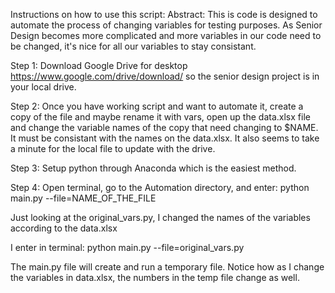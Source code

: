 Instructions on how to use this script:
Abstract:
This is code is designed to automate the process of changing variables for testing purposes. As Senior Design becomes more complicated and more variables in our code need to be changed, it's nice for all our variables to stay consistant. 

Step 1: Download Google Drive for desktop https://www.google.com/drive/download/ so the senior design project is in your local drive.

Step 2: Once you have working script and want to automate it, create a copy of the file and maybe rename it with vars, open up the data.xlsx file and change the variable names of the copy that need changing to $NAME. It must be consistant with the names on the data.xlsx. It also seems to take a minute for the local file to update with the drive. 

Step 3: Setup python through Anaconda which is the easiest method.

Step 4: Open terminal, go to the Automation directory, and enter:
python main.py --file=NAME_OF_THE_FILE

Just looking at the original_vars.py, I changed the names of the variables according to the data.xlsx 

I enter in terminal:
python main.py --file=original_vars.py

The main.py file will create and run a temporary file. Notice how as I change the variables in data.xlsx, the numbers in the temp file change as well. 